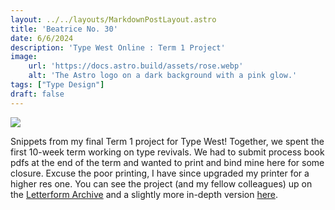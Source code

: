 ```yaml
---
layout: ../../layouts/MarkdownPostLayout.astro
title: 'Beatrice No. 30'
date: 6/6/2024
description: 'Type West Online : Term 1 Project'
image:
    url: 'https://docs.astro.build/assets/rose.webp'
    alt: 'The Astro logo on a dark background with a pink glow.'
tags: ["Type Design"]
draft: false
---
```



<img class="blog-post-image-lg" src="https://res.cloudinary.com/dzv7ytxjh/image/upload/f_auto,q_auto/v1739343409/66bac97eb74dc46b673b19c4_66bac722171f42e6aebc02c7_Beatrice-No-30_Process-Book_sm_1_lsfwlf.gif">


Snippets from my final Term 1 project for Type West! Together, we spent the first 10-week term working on type revivals. We had to submit process book pdfs at the end of the term and wanted to print and bind mine here for some closure. Excuse the poor printing, I have since upgraded my printer for a higher res one. You can see the project (and my fellow colleagues) up on the [Letterform Archive](https://typewest.letterformarchive.org/2024/revivals/) and a slightly more in-depth version [here](https://annieszafranski.com/projects/beatrice-no-30-type-revival/).
